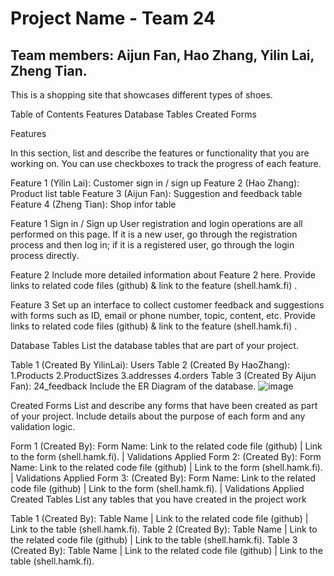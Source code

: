 
# Project Name - Team 24 

## Team members: Aijun Fan, Hao Zhang, Yilin Lai, Zheng Tian.

This is a shopping site that showcases different types of shoes.

Table of Contents
Features
Database Tables
Created Forms

Features

In this section, list and describe the features or functionality that you are working on. You can use checkboxes to track the progress of each feature.

 Feature 1 (Yilin Lai): Customer sign in / sign up
 Feature 2 (Hao Zhang): Product list table
 Feature 3 (Aijun Fan): Suggestion and feedback table
 Feature 4 (Zheng Tian): Shop infor table

Feature 1
Sign in / Sign up
User registration and login operations are all performed on this page. If it is a new user, go through the registration process and then log in; if it is a registered user, go through the login process directly.

Feature 2
Include more detailed information about Feature 2 here. Provide links to related code files (github) & link to the feature (shell.hamk.fi) .

Feature 3
Set up an interface to collect customer feedback and suggestions with forms such as ID, email or phone number, topic, content, etc.
Provide links to related code files (github) & link to the feature (shell.hamk.fi) .

Database Tables
List the database tables that are part of your project.

Table 1 (Created By YilinLai): Users
Table 2 (Created By HaoZhang): 1.Products  2.ProductSizes 3.addresses 4.orders
Table 3 (Created By Aijun Fan): 24_feedback
Include the ER Diagram of the database.
![image](https://github.com/Aijunfan/Team24/assets/127038124/3623197d-440b-4f74-8f28-e8900bf3eda7)

Created Forms
List and describe any forms that have been created as part of your project. Include details about the purpose of each form and any validation logic.

Form 1 (Created By): Form Name: Link to the related code file (github) | Link to the form (shell.hamk.fi). | Validations Applied
Form 2: (Created By): Form Name: Link to the related code file (github) | Link to the form (shell.hamk.fi). | Validations Applied
Form 3: (Created By): Form Name: Link to the related code file (github) | Link to the form (shell.hamk.fi). | Validations Applied
Created Tables
List any tables that you have created in the project work

Table 1 (Created By): Table Name | Link to the related code file (github) | Link to the table (shell.hamk.fi).
Table 2 (Created By): Table Name | Link to the related code file (github) | Link to the table (shell.hamk.fi).
Table 3 (Created By): Table Name | Link to the related code file (github) | Link to the table (shell.hamk.fi).
